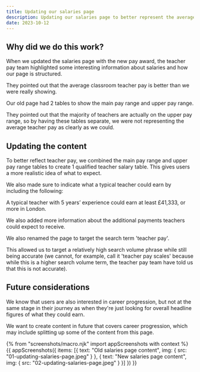 ```yaml
---
title: Updating our salaries page
description: Updating our salaries page to better represent the average teacher pay.
date: 2023-10-12
---
```


## Why did we do this work?

When we updated the salaries page with the new pay award, the teacher pay team highlighted some interesting information about salaries and how our page is structured.

They pointed out that the average classroom teacher pay is better than we were really showing.

Our old page had 2 tables to show the main pay range and upper pay range.

They pointed out that the majority of teachers are actually on the upper pay range, so by having these tables separate, we were not representing the average teacher pay as clearly as we could.

## Updating the content

To better reflect teacher pay, we combined the main pay range and upper pay range tables to create 1 qualified teacher salary table. This gives users a more realistic idea of what to expect.

We also made sure to indicate what a typical teacher could earn by including the following:

A typical teacher with 5 years’ experience could earn at least £41,333, or more in London.

We also added more information about the additional payments teachers could expect to receive.

We also renamed the page to target the search term 'teacher pay'.

This allowed us to target a relatively high search volume phrase while still being accurate (we cannot, for example, call it 'teacher pay scales' because while this is a higher search volume term, the teacher pay team have told us that this is not accurate).

## Future considerations

We know that users are also interested in career progression, but not at the same stage in their journey as when they're just looking for overall headline figures of what they could earn.

We want to create content in future that covers career progression, which may include splitting up some of the content from this page.

{% from "screenshots/macro.njk" import appScreenshots with context %}
{{ appScreenshots({
  items: [{
      text: "Old salaries page content",
      img: { src: "01-updating-salaries-page.jpeg" }
    }, {
      text: "New salaries page content",
      img: { src: "02-updating-salaries-page.jpeg" }
    }]
}) }}
